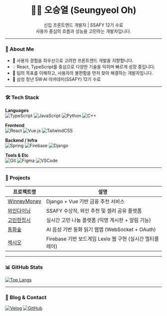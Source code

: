 <h1 align="center">🧑‍💻 오승열 (Seungyeol Oh)</h1>

<p align="center">
  신입 프론트엔드 개발자 | SSAFY 12기 수료<br/>
  사용자 중심의 흐름과 성능을 고민하는 개발자입니다.
</p>

---

### 📌 About Me

- 🌱 사용자 경험을 최우선으로 고려한 프론트엔드 개발을 지향합니다.
- 💡 React, TypeScript를 중심으로 다양한 기술을 익히며 빠르게 성장 중입니다.
- 🎯 팀의 목표를 이해하고, 사용자의 불편함을 먼저 찾아 해결하는 개발자입니다.
- 🏫 삼성 청년 SW·AI 아카데미(SSAFY) 12기 수료

---

### 🛠️ Tech Stack

**Languages**  
![TypeScript](https://img.shields.io/badge/-TypeScript-3178C6?style=flat-square&logo=typescript&logoColor=white)
![JavaScript](https://img.shields.io/badge/-JavaScript-F7DF1E?style=flat-square&logo=javascript&logoColor=black)
![Python](https://img.shields.io/badge/-Python-3776AB?style=flat-square&logo=Python&logoColor=white)
![C++](https://img.shields.io/badge/-C++-00599C?style=flat-square&logo=c%2B%2B&logoColor=white)

**Frontend**  
![React](https://img.shields.io/badge/-React-61DAFB?style=flat-square&logo=react&logoColor=black)
![Vue.js](https://img.shields.io/badge/-Vue.js-4FC08D?style=flat-square&logo=vue.js&logoColor=white)
![TailwindCSS](https://img.shields.io/badge/-TailwindCSS-38B2AC?style=flat-square&logo=tailwind-css&logoColor=white)

**Backend / Infra**  
![Spring](https://img.shields.io/badge/-Spring-6DB33F?style=flat-square&logo=spring&logoColor=white)
![Firebase](https://img.shields.io/badge/-Firebase-FFCA28?style=flat-square&logo=firebase&logoColor=black)
![Django](https://img.shields.io/badge/-Django-092E20?style=flat-square&logo=django&logoColor=white)

**Tools & Etc**  
![Git](https://img.shields.io/badge/-Git-F05032?style=flat-square&logo=git&logoColor=white)
![Figma](https://img.shields.io/badge/-Figma-F24E1E?style=flat-square&logo=figma&logoColor=white)
![VSCode](https://img.shields.io/badge/-VSCode-007ACC?style=flat-square&logo=visual-studio-code&logoColor=white)

---

### 💼 Projects

| 프로젝트명 | 설명 |
|-----------|------|
| [WinneyMoney](https://github.com/kwo9827/winneymoney) | Django + Vue 기반 금융 추천 서비스 |
| [와인다이닝](https://github.com/kwo9827/Wine_dining) | SSAFY 수상작, 와인 추천 및 셀러 공유 플랫폼 |
| [고민한접시](https://github.com/kwo9827/Gomin_plate) | 실시간 고민 나눔 플랫폼 (익명 게시판 + 알림 기능) |
| [동화숲](https://github.com/kwo9827/Donghwasoop) | AI 음성 기반 동화 읽기 웹앱 (WebSocket + OAuth) |
| [렉시오](https://github.com/kwo9827/LEXIO) | Firebase 기반 보드게임 Lexio 웹 구현 (실시간 멀티플레이) |

---

### 📊 GitHub Stats

[![Top Langs](https://github-readme-stats.vercel.app/api/top-langs/?username=kwo9827&layout=compact&theme=default)](https://github.com/anuraghazra/github-readme-stats)

---

### 📝 Blog & Contact

[![Velog](https://img.shields.io/badge/Velog-20C997?style=flat-square&logo=velog&logoColor=white)](https://velog.io/@eungyeole)
[![GitHub](https://img.shields.io/badge/GitHub-181717?style=flat-square&logo=GitHub&logoColor=white)](https://github.com/kwo9827)
